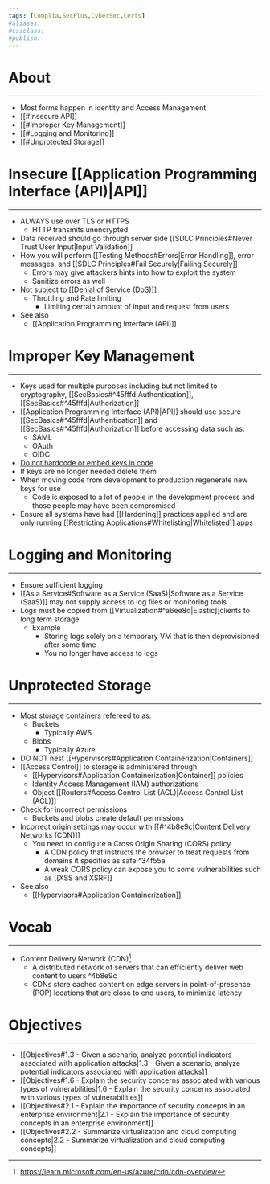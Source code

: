 ```yaml
---
tags: [CompTia,SecPlus,CyberSec,Certs]
#aliases:
#cssclass:
#publish:
---
```


# About
---
- Most forms happen in identity and Access Management
- [[#Insecure API]]
- [[#Improper Key Management]]
- [[#Logging and Monitoring]]
- [[#Unprotected Storage]]

# Insecure [[Application Programming Interface (API)|API]]
---
- ALWAYS use over TLS or HTTPS
	- HTTP transmits unencrypted
- Data received should go through server side [[SDLC Principles#Never Trust User Input|Input Validation]]
- How you will perform [[Testing Methods#Errors|Error Handling]], error messages, and [[SDLC Principles#Fail Securely|Failing Securely]]
	- Errors may give attackers hints into how to exploit the system
	- Sanitize errors as well
- Not subject to [[Denial of Service (DoS)]]
	- Throttling and Rate limiting
		- Limiting certain amount of input and request from users
- See also
	- [[Application Programming Interface (API)]]

# Improper Key Management
---
- Keys used for multiple purposes including but not limited to cryptography, [[SecBasics#^45fffd|Authentication]], [[SecBasics#^45fffd|Authorization]]
- [[Application Programming Interface (API)|API]] should use secure [[SecBasics#^45fffd|Authentication]] and [[SecBasics#^45fffd|Authorization]] before accessing data such as:
	- SAML
	- OAuth
	- OIDC
- <u>Do not hardcode or embed keys in code </u>
- If keys are no longer needed delete them
- When moving code from development to production regenerate new keys for use
	- Code is exposed to a lot of people in the development process and those people may have been compromised
- Ensure all systems have had [[Hardening]] practices applied and are only running [[Restricting Applications#Whitelisting|Whitelisted]] apps

# Logging and Monitoring
---
- Ensure sufficient logging
- [[As a Service#Software as a Service (SaaS)|Software as a Service (SaaS)]] may not supply access to log files or monitoring tools
- Logs must be copied from  [[Virtualization#^a6ee8d|Elastic]]clients to long term storage
	- Example
		- Storing logs solely on a temporary VM that is then deprovisioned after some time
		- You no longer have access to logs

# Unprotected Storage
---
- Most storage containers refereed to as:
	- Buckets
		- Typically AWS
	- Blobs
		- Typically Azure
- DO NOT nest [[Hypervisors#Application Containerization|Containers]]
- [[Access Control]] to storage is administered through
	- [[Hypervisors#Application Containerization|Container]] policies
	- Identity Access Management (IAM) authorizations
	- Object [[Routers#Access Control List (ACL)|Access Control List (ACL)]]
- Check for incorrect permissions
	- Buckets and blobs create default permissions
- Incorrect origin settings may occur with [[#^4b8e9c|Content Delivery Networks (CDN)]]
	- You need to configure a Cross Origin Sharing (CORS) policy
		- A CDN policy that instructs the browser to treat requests from domains it specifies as safe ^34f55a
		- A weak CORS policy can expose you to some vulnerabilities such as [[XSS and XSRF]]
- See also
	- [[Hypervisors#Application Containerization]]

# Vocab
---
- Content Delivery Network (CDN)[^1]
	- A distributed network of servers that can efficiently deliver web content to users ^4b8e9c
	- CDNs store cached content on edge servers in point-of-presence (POP) locations that are close to end users, to minimize latency

# Objectives
---
- [[Objectives#1.3 - Given a scenario, analyze potential indicators associated with application attacks|1.3 - Given a scenario, analyze potential indicators associated with application attacks]]
- [[Objectives#1.6 - Explain the security concerns associated with various types of vulnerabilities|1.6 - Explain the security concerns associated with various types of vulnerabilities]]
- [[Objectives#2.1 - Explain the importance of security concepts in an enterprise environment|2.1 - Explain the importance of security concepts in an enterprise environment]]
- [[Objectives#2.2 - Summarize virtualization and cloud computing concepts|2.2 - Summarize virtualization and cloud computing concepts]]

[^1]: https://learn.microsoft.com/en-us/azure/cdn/cdn-overview